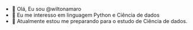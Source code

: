 - 👋 Olá, Eu sou @wiltonamaro
- 👀 Eu me interesso em linguagem Python e Ciência de dados
- 🌱 Atualmente estou me preparando para o estudo de Ciência de dados.


<!---
wiltonamaro/wiltonamaro is a ✨ special ✨ repository because its `README.md` (this file) appears on your GitHub profile.
You can click the Preview link to take a look at your changes.
--->
